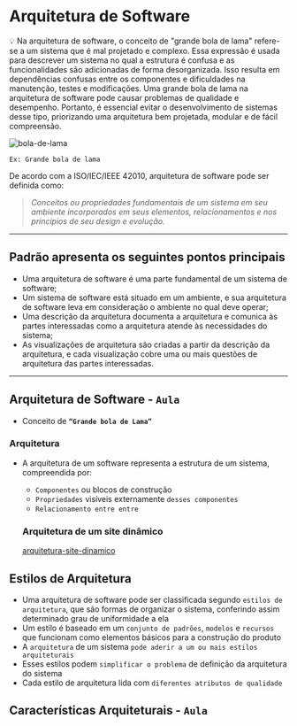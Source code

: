 # Arquitetura de Software

<aside>
💡 Na arquitetura de software, o conceito de "grande bola de lama" refere-se a um sistema que é mal projetado e complexo. Essa expressão é usada para descrever um sistema no qual a estrutura é confusa e as funcionalidades são adicionadas de forma desorganizada. Isso resulta em dependências confusas entre os componentes e dificuldades na manutenção, testes e modificações. Uma grande bola de lama na arquitetura de software pode causar problemas de qualidade e desempenho. Portanto, é essencial evitar o desenvolvimento de sistemas desse tipo, priorizando uma arquitetura bem projetada, modular e de fácil compreensão.

</aside>

![bola-de-lama](https://miro.medium.com/v2/resize:fit:600/0*EWjybLwJbxllHPFo)

`Ex: Grande bola de lama`

De acordo com a ISO/IEC/IEEE 42010, arquitetura de software pode ser definida como:

> *Conceitos ou propriedades fundamentais de um sistema em seu ambiente incorporados em seus elementos, relacionamentos e nos princípios de seu design e evolução.*
> 

---

## Padrão apresenta os seguintes pontos principais

- Uma arquitetura de software é uma parte fundamental de um sistema de software;
- Um sistema de software está situado em um ambiente, e sua arquitetura de software leva em consideração o ambiente no qual deve operar;
- Uma descrição da arquitetura documenta a arquitetura e comunica às partes interessadas como a arquitetura atende às necessidades do sistema;
- As visualizações de arquitetura são criadas a partir da descrição da arquitetura, e cada visualização cobre uma ou mais questões de arquitetura das partes interessadas.

---

## Arquitetura de Software - **`Aula`**

- Conceito de **`“Grande bola de Lama”`**

### Arquitetura

- A arquitetura de um software representa a estrutura de um sistema, compreendida por:
    - `Componentes` ou blocos de construção
    - `Propriedades` visíveis externamente `desses componentes`
    - `Relacionamento entre entre`
    
    ### Arquitetura de um site dinâmico
    
    [arquitetura-site-dinamico](https://raw.githubusercontent.com/nonatodiego/Desenvolvimento-Web-Backend/main/images/arquitetura-site-dinamico.png)
    

## Estilos de Arquitetura

- Uma arquitetura de software pode ser classificada segundo `estilos de arquitetura`, que são formas de organizar o sistema, conferindo assim determinado grau de uniformidade a ela
- Um estilo é baseado em um `conjunto de padrões`, `modelos` e `recursos` que funcionam como elementos básicos para a construção do produto
- A `arquitetura` de um sistema `pode aderir a um ou mais estilos arquiteturais`
- Esses estilos podem `simplificar o problema` de definição da arquitetura do sistema
- Cada estilo de arquitetura lida com `diferentes atributos de qualidade`

## Características Arquiteturais - **`Aula`**